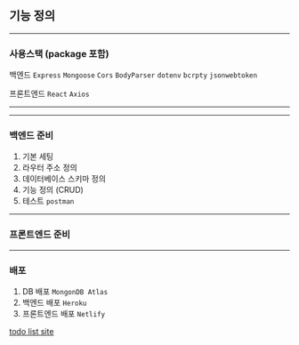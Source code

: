 ## 기능 정의


---

### 사용스택 (package 포함)

백엔드 `Express` `Mongoose` `Cors` `BodyParser` `dotenv` `bcrpty` `jsonwebtoken`

프론트엔드 `React` `Axios`

---

---

### 백엔드 준비

1. 기본 세팅
2. 라우터 주소 정의
3. 데이터베이스 스키마 정의
4. 기능 정의 (CRUD)
5. 테스트 `postman`

---

### 프론트엔드 준비

---

### 배포

1. DB 배포 `MongonDB Atlas`
2. 백엔드 배포 `Heroku`
3. 프론트엔드 배포 `Netlify`

[todo list site](https://inquisitive-pothos-3bcc17.netlify.app/)
